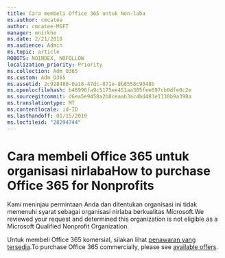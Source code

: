 ```yaml
---
title: Cara membeli Office 365 untuk Non-laba
ms.author: cmcatee
author: cmcatee-MSFT
manager: mnirkhe
ms.date: 2/21/2018
ms.audience: Admin
ms.topic: article
ROBOTS: NOINDEX, NOFOLLOW
localization_priority: Priority
ms.collection: Adm_O365
ms.custom: Adm_O365
ms.assetid: 2c928480-0a18-47dc-871e-8b8558c9048b
ms.openlocfilehash: b46996fa9c5175ee451aa385fee697cb0dfe0c2e
ms.sourcegitcommit: d6ea5e9458a2b8ceaab3ac4bd483e1130b9a398a
ms.translationtype: MT
ms.contentlocale: id-ID
ms.lasthandoff: 01/15/2019
ms.locfileid: "28294744"
---
```

# <a name="how-to-purchase-office-365-for-nonprofits"></a><span data-ttu-id="aa32a-102">Cara membeli Office 365 untuk organisasi nirlaba</span><span class="sxs-lookup"><span data-stu-id="aa32a-102">How to purchase Office 365 for Nonprofits</span></span>

<span data-ttu-id="aa32a-103">Kami meninjau permintaan Anda dan ditentukan organisasi ini tidak memenuhi syarat sebagai organisasi nirlaba berkualitas Microsoft.</span><span class="sxs-lookup"><span data-stu-id="aa32a-103">We reviewed your request and determined this organization is not eligible as a Microsoft Qualified Nonprofit Organization.</span></span>
  
<span data-ttu-id="aa32a-104">Untuk membeli Office 365 komersial, silakan lihat [penawaran yang tersedia](https://portal.office.com/AdminPortal/Home).</span><span class="sxs-lookup"><span data-stu-id="aa32a-104">To purchase Office 365 commercially, please see [available offers](https://portal.office.com/AdminPortal/Home).</span></span>
  

